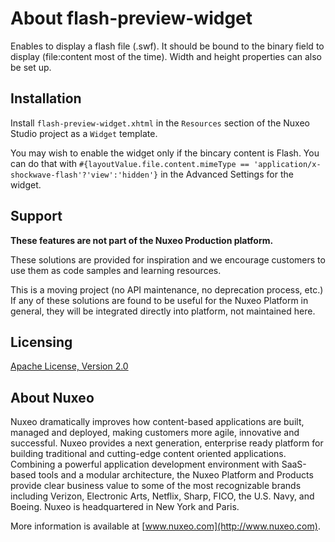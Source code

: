 # About **flash-preview-widget**

Enables to display a flash file (.swf).
It should be bound to the binary field to display (file:content most of the time).
Width and height properties can also be set up.

## Installation

Install `flash-preview-widget.xhtml` in the `Resources` section of the Nuxeo Studio project as a `Widget` template.

You may wish to enable the widget only if the bincary content is Flash. You can do that with `#{layoutValue.file.content.mimeType == 'application/x-shockwave-flash'?'view':'hidden'}` in the Advanced Settings for the widget.

## Support

**These features are not part of the Nuxeo Production platform.**

These solutions are provided for inspiration and we encourage customers to use them as code samples and learning resources.

This is a moving project (no API maintenance, no deprecation process, etc.) If any of these solutions are found to be useful for the Nuxeo Platform in general, they will be integrated directly into platform, not maintained here.

## Licensing

[Apache License, Version 2.0](http://www.apache.org/licenses/LICENSE-2.0)

## About Nuxeo

Nuxeo dramatically improves how content-based applications are built, managed and deployed, making customers more agile, innovative and successful. Nuxeo provides a next generation, enterprise ready platform for building traditional and cutting-edge content oriented applications. Combining a powerful application development environment with SaaS-based tools and a modular architecture, the Nuxeo Platform and Products provide clear business value to some of the most recognizable brands including Verizon, Electronic Arts, Netflix, Sharp, FICO, the U.S. Navy, and Boeing. Nuxeo is headquartered in New York and Paris.

More information is available at [www.nuxeo.com](http://www.nuxeo.com).
